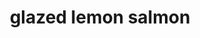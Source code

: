 ---
servings: 4 servings
notes:
directions: |-
  * Preheat large cast iron skillet over medium-high heat
  * Meanwhile pat salmon dry with paper-towels and season with salt and black pepper
  * Add 2 tbsp olive oil; when oil is hot but not smoking add salmon skin side up
  * Cook salmon until deep golden brown; about 3 minutes then flip over for 1 minute
  * Transfer salmon to a plate and wipe skillet clean with a paper-towel
  * Reduce heat to medium; add 1 tbsp butter; garlic with zest and juice of one lemon
  * Sauté for 2 minutes
  * Thinly slice remaining lemon and to skillet with stock; 1 tsp salt and 1/4 tsp black pepper
  * Bring to a boil and simmer on low until reduced by almost half; about 3 to 5 minutes
  * Add salmon back to skillet skin side down, simmer until salmon is cooked through; about 3 to 4 minutes
  * Add remaining butter and stir to create creamy sauce.garnish with parsley and serve immediately
ingredients: |-
  * 4 salmon pieces; about 2 lbs
  * kosher salt
  * freshly ground black pepper
  * extra-virgin olive oil
  * 3 garlic cloves; minced
  * 2 lemons
  * 1 c. low-sodium chicken stock
  * 3 tbsp. unsalted butter
  * 2 tbsp. chopped parsley
rating: 5
ease: easy
category: main course
href: 'https://www.delish.com/cooking/recipe-ideas/recipes/a50886/glazed-lemon-salmon-recipe/'
totalTime: 25 mins
cookTime:
prepTime: 25 mins
title: glazed lemon salmon
path: /glazed-lemon-salmon
---
